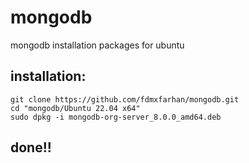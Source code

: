 # mongodb
mongodb installation packages for ubuntu
## installation:
```
git clone https://github.com/fdmxfarhan/mongodb.git
cd "mongodb/Ubuntu 22.04 x64"
sudo dpkg -i mongodb-org-server_8.0.0_amd64.deb
```
## done!!
